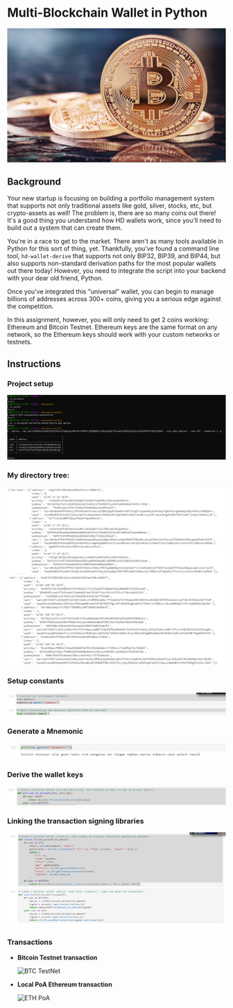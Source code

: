 # Multi-Blockchain Wallet in Python
![](https://github.com/kap108/19HW/blob/main/images/bitcoin.PNG)

## Background

Your new startup is focusing on building a portfolio management system that supports not only traditional assets
like gold, silver, stocks, etc, but crypto-assets as well! The problem is, there are so many coins out there! It's
a good thing you understand how HD wallets work, since you'll need to build out a system that can create them.

You're in a race to get to the market. There aren't as many tools available in Python for this sort of thing, yet.
Thankfully, you've found a command line tool, `hd-wallet-derive` that supports not only BIP32, BIP39, and BIP44, but
also supports non-standard derivation paths for the most popular wallets out there today! However, you need to integrate
the script into your backend with your dear old friend, Python.

Once you've integrated this "universal" wallet, you can begin to manage billions of addresses across 300+ coins, giving
you a serious edge against the competition.

In this assignment, however, you will only need to get 2 coins working: Ethereum and Bitcoin Testnet.
Ethereum keys are the same format on any network, so the Ethereum keys should work with your custom networks or testnets.




## Instructions

### Project setup

  ![Setup](https://github.com/kap108/19HW/blob/main/images/19HW.PNG)

### My directory tree:

  ![BTC](https://github.com/kap108/19HW/blob/main/images/btc.PNG)
  ![ETH](https://github.com/kap108/19HW/blob/main/images/eth.PNG)

### Setup constants

![Constants](https://github.com/kap108/19HW/blob/main/images/constants.PNG)

### Generate a Mnemonic
![Mnemonic](https://github.com/kap108/19HW/blob/main/images/mnemonic.PNG)


### Derive the wallet keys

![Wallet](https://github.com/kap108/19HW/blob/main/images/wallet.PNG)

### Linking the transaction signing libraries
![Code Screenshot](https://github.com/kap108/19HW/blob/main/images/code.PNG)



### Transactions

  - **Bitcoin Testnet transaction**

      ![BTC TestNet](Images/test-btc.png)

  - **Local PoA Ethereum transaction**

       ![ETH PoA](Images/test-eth.png)


